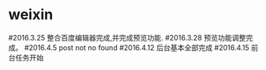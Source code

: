 # weixin
#2016.3.25 整合百度编辑器完成,并完成预览功能.
#2016.3.28 预览功能调整完成。
#2016.4.5  post not no found
#2016.4.12 后台基本全部完成
#2016.4.15 前台任务开始
